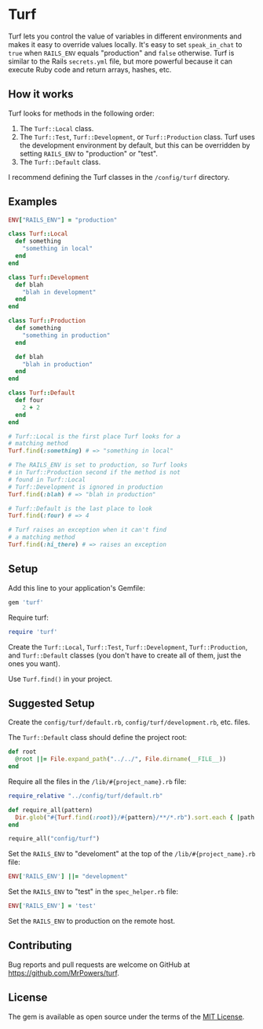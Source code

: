 # Turf

Turf lets you control the value of variables in different environments and makes it easy to override values locally.  It's easy to set `speak_in_chat` to `true` when `RAILS_ENV` equals "production" and `false` otherwise.  Turf is similar to the Rails `secrets.yml` file, but more powerful because it can execute Ruby code and return arrays, hashes, etc.


## How it works

Turf looks for methods in the following order:

1. The `Turf::Local` class.
2. The `Turf::Test`, `Turf::Development`, or `Turf::Production` class.  Turf uses the development environment by default, but this can be overridden by setting `RAILS_ENV` to "production" or "test".
3. The `Turf::Default` class.

I recommend defining the Turf classes in the `/config/turf` directory.


## Examples

```ruby
ENV["RAILS_ENV"] = "production"

class Turf::Local
  def something
    "something in local"
  end
end

class Turf::Development
  def blah
    "blah in development"
  end
end

class Turf::Production
  def something
    "something in production"
  end

  def blah
    "blah in production"
  end
end

class Turf::Default
  def four
    2 + 2
  end
end

# Turf::Local is the first place Turf looks for a
# matching method
Turf.find(:something) # => "something in local"

# The RAILS_ENV is set to production, so Turf looks
# in Turf::Production second if the method is not
# found in Turf::Local
# Turf::Development is ignored in production
Turf.find(:blah) # => "blah in production"

# Turf::Default is the last place to look
Turf.find(:four) # => 4

# Turf raises an exception when it can't find
# a matching method
Turf.find(:hi_there) # => raises an exception
```

## Setup

Add this line to your application's Gemfile:

```ruby
gem 'turf'
```

Require turf:

```ruby
require 'turf'
```

Create the `Turf::Local`, `Turf::Test`, `Turf::Development`, `Turf::Production`, and `Turf::Default` classes (you don't have to create all of them, just the ones you want).

Use `Turf.find()` in your project.

## Suggested Setup

Create the `config/turf/default.rb`, `config/turf/development.rb`, etc. files.

The `Turf::Default` class should define the project root:

```ruby
def root
  @root ||= File.expand_path("../../", File.dirname(__FILE__))
end
```

Require all the files in the `/lib/#{project_name}.rb` file:

```ruby
require_relative "../config/turf/default.rb"

def require_all(pattern)
  Dir.glob("#{Turf.find(:root)}/#{pattern}/**/*.rb").sort.each { |path| require path }
end

require_all("config/turf")
```

Set the `RAILS_ENV` to "develoment" at the top of the `/lib/#{project_name}.rb` file:

```ruby
ENV['RAILS_ENV'] ||= "development"
```

Set the `RAILS_ENV` to "test" in the `spec_helper.rb` file:

```ruby
ENV['RAILS_ENV'] = 'test'
```

Set the `RAILS_ENV` to production on the remote host.

## Contributing

Bug reports and pull requests are welcome on GitHub at https://github.com/MrPowers/turf.


## License

The gem is available as open source under the terms of the [MIT License](http://opensource.org/licenses/MIT).
